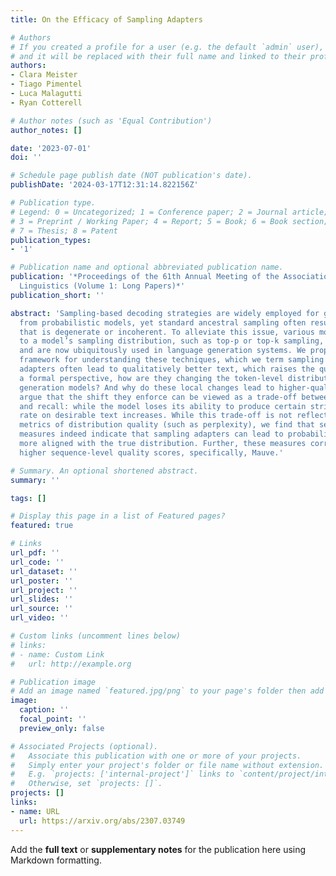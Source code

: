 ```yaml
---
title: On the Efficacy of Sampling Adapters

# Authors
# If you created a profile for a user (e.g. the default `admin` user), write the username (folder name) here
# and it will be replaced with their full name and linked to their profile.
authors:
- Clara Meister
- Tiago Pimentel
- Luca Malagutti
- Ryan Cotterell

# Author notes (such as 'Equal Contribution')
author_notes: []

date: '2023-07-01'
doi: ''

# Schedule page publish date (NOT publication's date).
publishDate: '2024-03-17T12:31:14.822156Z'

# Publication type.
# Legend: 0 = Uncategorized; 1 = Conference paper; 2 = Journal article;
# 3 = Preprint / Working Paper; 4 = Report; 5 = Book; 6 = Book section;
# 7 = Thesis; 8 = Patent
publication_types:
- '1'

# Publication name and optional abbreviated publication name.
publication: '*Proceedings of the 61th Annual Meeting of the Association for Computational
  Linguistics (Volume 1: Long Papers)*'
publication_short: ''

abstract: 'Sampling-based decoding strategies are widely employed for generating text
  from probabilistic models, yet standard ancestral sampling often results in text
  that is degenerate or incoherent. To alleviate this issue, various modifications
  to a model’s sampling distribution, such as top-p or top-k sampling, have been introduced
  and are now ubiquitously used in language generation systems. We propose a unified
  framework for understanding these techniques, which we term sampling adapters. Sampling
  adapters often lead to qualitatively better text, which raises the question: From
  a formal perspective, how are they changing the token-level distributions of language
  generation models? And why do these local changes lead to higher-quality text? We
  argue that the shift they enforce can be viewed as a trade-off between precision
  and recall: while the model loses its ability to produce certain strings, its precision
  rate on desirable text increases. While this trade-off is not reflected in standard
  metrics of distribution quality (such as perplexity), we find that several precision-emphasizing
  measures indeed indicate that sampling adapters can lead to probability distributions
  more aligned with the true distribution. Further, these measures correlate with
  higher sequence-level quality scores, specifically, Mauve.'

# Summary. An optional shortened abstract.
summary: ''

tags: []

# Display this page in a list of Featured pages?
featured: true

# Links
url_pdf: ''
url_code: ''
url_dataset: ''
url_poster: ''
url_project: ''
url_slides: ''
url_source: ''
url_video: ''

# Custom links (uncomment lines below)
# links:
# - name: Custom Link
#   url: http://example.org

# Publication image
# Add an image named `featured.jpg/png` to your page's folder then add a caption below.
image:
  caption: ''
  focal_point: ''
  preview_only: false

# Associated Projects (optional).
#   Associate this publication with one or more of your projects.
#   Simply enter your project's folder or file name without extension.
#   E.g. `projects: ['internal-project']` links to `content/project/internal-project/index.md`.
#   Otherwise, set `projects: []`.
projects: []
links:
- name: URL
  url: https://arxiv.org/abs/2307.03749
---
```


Add the **full text** or **supplementary notes** for the publication here using Markdown formatting.
